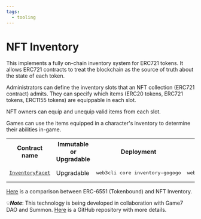 ```yaml
---
tags:
  - tooling
---
```




# NFT Inventory

This implements a fully on-chain inventory system for ERC721 tokens. It allows ERC721 contracts to treat the blockchain as the source of truth about the state of each token.

Administrators can define the inventory slots that an NFT collection (ERC721 contract) admits. They can specify which items (ERC20 tokens, ERC721 tokens, ERC1155 tokens) are equippable in each slot.

NFT owners can equip and unequip valid items from each slot.

Games can use the items equipped in a character's inventory to determine their abilities in-game.

<table>
  <tr>
    <th>Contract name</th>
    <th>Immutable or Upgradable</th>
    <th>Deployment</th>
    <th>CLI</th>
    <th>Solidity interface</th>
    <th>ABI</th>
  </tr>
  <tr>
    <td><a href="./contracts/inventory/InventoryFacet.sol"><pre>InventoryFacet</pre></a></td>
    <td>Upgradable</td>
    <td><pre>web3cli core inventory-gogogo</pre></td>
    <td><pre>web3cli inventory</pre></td>
    <td><pre>n/a</pre></td>
    <td><a href="./abi/InventoryFacet.json"><pre>abi/InventoryFacet.json</pre></a></td>
  </tr>
</table>


[Here](https://blog.moonstream.to/2023/09/06/nft-inventory-vs-tokenbound-accounts/) is a comparison between ERC-6551 (Tokenbound) and NFT Inventory.

💡***Note***: This technology is being developed in collaboration with Game7 DAO and Summon. [Here](https://github.com/mmoeip/inventory) is a GitHub repository with more details.

